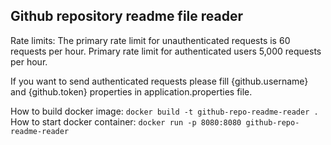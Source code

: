## Github repository readme file reader

Rate limits:
The primary rate limit for unauthenticated requests is 60 requests per hour.
Primary rate limit for authenticated users 5,000 requests per hour.

If you want to send authenticated requests please fill {github.username} and {github.token} properties in application.properties file.

How to build docker image:
`docker build -t github-repo-readme-reader .`
How to start docker container:
`docker run -p 8080:8080 github-repo-readme-reader`





